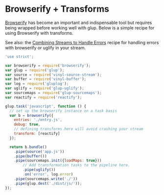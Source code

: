 # Browserify + Transforms

[Browserify](https://github.com/browserify/browserify) has become an important and indispensable
tool but requires being wrapped before working well with glup. Below is a simple recipe for using
Browserify with transforms.

See also: the [Combining Streams to Handle Errors](https://github.com/glupjs/glup/blob/master/docs/recipes/combining-streams-to-handle-errors.md) recipe for handling errors with browserify or uglify in your stream.

``` javascript
'use strict';

var browserify = require('browserify');
var glup = require('glup');
var source = require('vinyl-source-stream');
var buffer = require('vinyl-buffer');
var log = require('gluplog');
var uglify = require('glup-uglify');
var sourcemaps = require('glup-sourcemaps');
var reactify = require('reactify');

glup.task('javascript', function () {
  // set up the browserify instance on a task basis
  var b = browserify({
    entries: './entry.js',
    debug: true,
    // defining transforms here will avoid crashing your stream
    transform: [reactify]
  });

  return b.bundle()
    .pipe(source('app.js'))
    .pipe(buffer())
    .pipe(sourcemaps.init({loadMaps: true}))
        // Add transformation tasks to the pipeline here.
        .pipe(uglify())
        .on('error', log.error)
    .pipe(sourcemaps.write('./'))
    .pipe(glup.dest('./dist/js/'));
});
```
